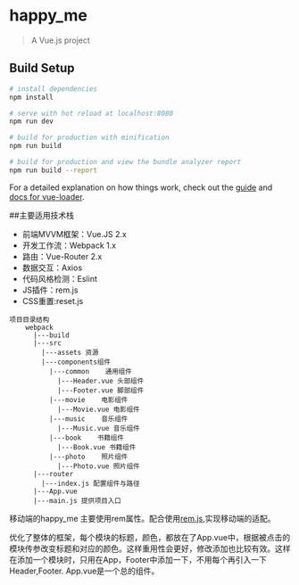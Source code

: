 # happy_me

> A Vue.js project

## Build Setup

``` bash
# install dependencies
npm install

# serve with hot reload at localhost:8080
npm run dev

# build for production with minification
npm run build

# build for production and view the bundle analyzer report
npm run build --report
```

For a detailed explanation on how things work, check out the [guide](http://vuejs-templates.github.io/webpack/) and [docs for vue-loader](http://vuejs.github.io/vue-loader).

##主要适用技术栈
* 前端MVVM框架：Vue.JS 2.x
* 开发工作流：Webpack 1.x
* 路由：Vue-Router 2.x
* 数据交互：Axios
* 代码风格检测：Eslint
* JS插件：rem.js
* CSS重置:reset.js

```
项目目录结构
    webpack
      |---build
      |---src
        |---assets 资源
        |---components组件
          |---common    通用组件
            |---Header.vue 头部组件
            |---Footer.vue 脚部组件
          |---movie    电影组件
            |---Movie.vue 电影组件
          |---music    音乐组件
            |---Music.vue 音乐组件
          |---book    书籍组件
            |---Book.vue 书籍组件
          |---photo    照片组件
            |---Photo.vue 照片组件 
      |---router
        |---index.js 配置组件与路径
      |---App.vue 
      |---main.js 提供项目入口        
  ```

移动端的happy_me  主要使用rem属性。配合使用[rem.js](https://github.com/zhulihao965255/happy_me/blob/master/src/assets/js/rem.js),实现移动端的适配。


优化了整体的框架，每个模块的标题，颜色，都放在了App.vue中，根据被点击的模块传参改变标题和对应的颜色。这样重用性会更好，修改添加也比较有效。这样在添加一个模块时，只用在App，Footer中添加一下，不用每个再引入一下Header,Footer.  App.vue是一个总的组件。
